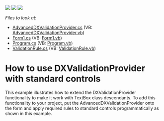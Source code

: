 <!-- default badges list -->
![](https://img.shields.io/endpoint?url=https://codecentral.devexpress.com/api/v1/VersionRange/128622683/12.1.7%2B)
[![](https://img.shields.io/badge/Open_in_DevExpress_Support_Center-FF7200?style=flat-square&logo=DevExpress&logoColor=white)](https://supportcenter.devexpress.com/ticket/details/E4329)
[![](https://img.shields.io/badge/📖_How_to_use_DevExpress_Examples-e9f6fc?style=flat-square)](https://docs.devexpress.com/GeneralInformation/403183)
<!-- default badges end -->
<!-- default file list -->
*Files to look at*:

* [AdvancedDXValidationProvider.cs](./CS/CustomValidationProvider/AdvancedDXValidationProvider.cs) (VB: [AdvancedDXValidationProvider.vb](./VB/CustomValidationProvider/AdvancedDXValidationProvider.vb))
* [Form1.cs](./CS/CustomValidationProvider/Form1.cs) (VB: [Form1.vb](./VB/CustomValidationProvider/Form1.vb))
* [Program.cs](./CS/CustomValidationProvider/Program.cs) (VB: [Program.vb](./VB/CustomValidationProvider/Program.vb))
* [ValidationRule.cs](./CS/CustomValidationProvider/ValidationRule.cs) (VB: [ValidationRule.vb](./VB/CustomValidationProvider/ValidationRule.vb))
<!-- default file list end -->
# How to use DXValidationProvider with standard controls


<p>This example illustrates how to extend the DXValidationProvider functionality to make it work with TextBox class descendants. To add this functionality to your project, put the AdvancedDXValidationProvider onto the form and apply required rules to standard controls programmatically as shown in this example.</p>

<br/>


